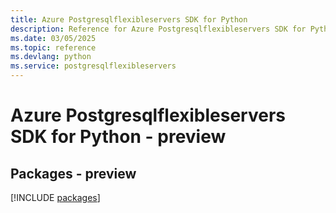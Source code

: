 ```yaml
---
title: Azure Postgresqlflexibleservers SDK for Python
description: Reference for Azure Postgresqlflexibleservers SDK for Python
ms.date: 03/05/2025
ms.topic: reference
ms.devlang: python
ms.service: postgresqlflexibleservers
---
```

# Azure Postgresqlflexibleservers SDK for Python - preview
## Packages - preview
[!INCLUDE [packages](postgresqlflexibleservers-index.md)]
